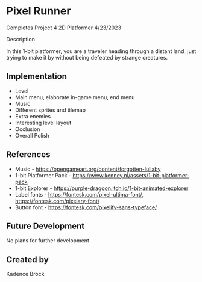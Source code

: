 # Pixel Runner

Completes Project 4 2D Platformer
4/23/2023

Description

In this 1-bit platformer, you are a traveler heading through a distant land, just trying to make it by without being defeated by strange creatures.

## Implementation

- Level
- Main menu, elaborate in-game menu, end menu
- Music
- Different sprites and tilemap
- Extra enemies
- Interesting level layout
- Occlusion
- Overall Polish

## References

- Music - https://opengameart.org/content/forgotten-lullaby
- 1-bit Platformer Pack - https://www.kenney.nl/assets/1-bit-platformer-pack
- 1-bit Explorer - https://purple-dragoon.itch.io/1-bit-animated-explorer
- Label fonts - https://fontesk.com/pixel-ultima-font/, https://fontesk.com/pixelary-font/
- Button font - https://fontesk.com/pixelify-sans-typeface/

## Future Development

No plans for further development

## Created by

Kadence Brock
